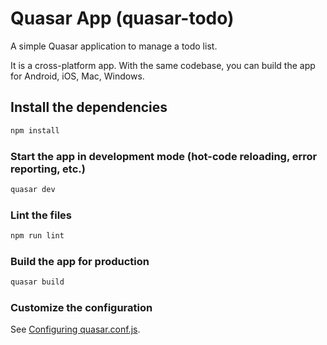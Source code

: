 # Quasar App (quasar-todo)

A simple Quasar application to manage a todo list. 

It is a cross-platform app. With the same codebase, you can build the app for Android, iOS, Mac, Windows.

## Install the dependencies
```bash
npm install
```

### Start the app in development mode (hot-code reloading, error reporting, etc.)
```bash
quasar dev
```

### Lint the files
```bash
npm run lint
```

### Build the app for production
```bash
quasar build
```

### Customize the configuration
See [Configuring quasar.conf.js](https://quasar.dev/quasar-cli/quasar-conf-js).
